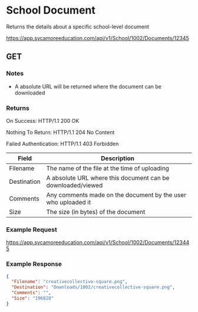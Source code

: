 # School Document

Returns the details about a specific school-level document

https://app.sycamoreeducation.com/api/v1/School/1002/Documents/12345

## GET

### Notes
- A absolute URL will be returned where the document can be downloaded 

### Returns

On Success: HTTP/1.1 200 OK

Nothing To Return: HTTP/1.1 204 No Content

Failed Authentication:  HTTP/1.1 403 Forbidden

| Field      | Description |
|------------|-------------|
| Filename     | The name of the file at the time of uploading         |
| Destination         | A absolute URL where this document can be downloaded/viewed         |
| Comments | Any comments made on the document by the user who uploaded it         |
| Size | The size (in bytes) of the document |

### Example Request

https://app.sycamoreeducation.com/api/v1/School/1002/Documents/123445

### Example Response
```json
{
  "Filename": "creativecollective-square.png",
  "Destination": "Downloads/1002/creativecollective-square.png",
  "Comments": "",
  "Size": "196828"
}
```
